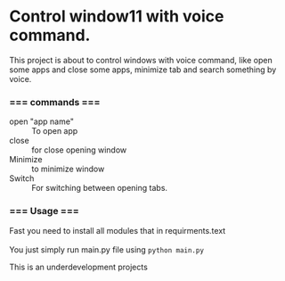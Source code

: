 <h1> Control window11 with voice command.</h1>
  
<p> This project is about to control windows with voice command, like open some apps and close some apps, minimize tab and search something by voice. </p>

<div>
  <h3> === commands === </h3>
<dl>
  <dt> open "app name" </dt>
  <dd> To open app </dd>
  <dt> close </dt>
  <dd> for close opening window </dd>
  <dt> Minimize </dt>
  <dd> to minimize window </dd>
  <dt> Switch </dt>
  <dd> For switching between opening tabs. </dd>
  <dt></dt>
  <dd></dd>
  <dt></dt>
  <dd></dd>
  <dt></dt>
  <dd></dd>
</dl>
  
</div>

<div>
  <h3> === Usage === </h3>
  <p>
    Fast you need to install all modules that in requirments.text <br><br>
    You just simply run main.py file using <code>python main.py</code>
  </p>
</div>
<p>This is an underdevelopment projects</p>
